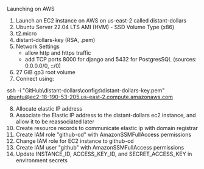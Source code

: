 Launching on AWS
1. Launch an EC2 instance on AWS on us-east-2 called distant-dollars
2. Ubuntu Server 22.04 LTS AMI (HVM) - SSD Volume Type (x86)
3. t2.micro
4. distant-dollars-key (RSA, .pem)
5. Network Settings
	- allow http and https traffic
	- add TCP ports 8000 for django and 5432 for PostgresSQL (sources: 0.0.0.0/0, ::/0)
6. 27 GiB gp3 root volume
7. Connect using:

ssh -i "GitHub\distant-dollars\configs\distant-dollars-key.pem" ubuntu@ec2-18-190-53-205.us-east-2.compute.amazonaws.com

8. Allocate elastic IP address
9. Associate the Elastic IP address to the distant-dollars ec2 instance, and allow it to be reassociated later
10. Create resource records to communicate elastic ip with domain registrar
11. Create IAM role "github-cd" with AmazonSSMFullAccess permissions
12. Change IAM role for EC2 instance to github-cd
13. Create IAM user "github" with AmazonSSMFullAccess permissions
14. Update INSTANCE_ID, ACCESS_KEY_ID, and SECRET_ACCESS_KEY in environment secrets
